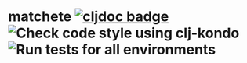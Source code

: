 # matchete [![cljdoc badge](https://cljdoc.org/badge/io.xapix/matchete)](https://cljdoc.org/d/io.xapix/matchete/CURRENT) ![Check code style using clj-kondo](https://github.com/xapix-io/matchete/workflows/Check%20code%20style%20using%20clj-kondo/badge.svg?branch=master) ![Run tests for all environments](https://github.com/xapix-io/matchete/workflows/Run%20tests%20for%20all%20environments/badge.svg?branch=master)
